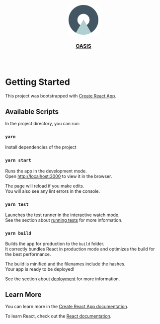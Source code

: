 <p align="center">
  <a href="https://oasis.art">
    <img src="./src/assets/img/logo-v2.png" height="96">
    <h3 align="center">OASIS</h3>
  </a>
  <p align=""></p>
</p>
<br/>
<br/>

# Getting Started

This project was bootstrapped with [Create React App](https://github.com/facebook/create-react-app).

## Available Scripts

In the project directory, you can run:

### `yarn`

Install dependencies of the project

### `yarn start`

Runs the app in the development mode.\
Open [http://localhost:3000](http://localhost:3000) to view it in the browser.

The page will reload if you make edits.\
You will also see any lint errors in the console.

### `yarn test`

Launches the test runner in the interactive watch mode.\
See the section about [running tests](https://facebook.github.io/create-react-app/docs/running-tests) for more information.

### `yarn build`

Builds the app for production to the `build` folder.\
It correctly bundles React in production mode and optimizes the build for the best performance.

The build is minified and the filenames include the hashes.\
Your app is ready to be deployed!

See the section about [deployment](https://facebook.github.io/create-react-app/docs/deployment) for more information.
## Learn More

You can learn more in the [Create React App documentation](https://facebook.github.io/create-react-app/docs/getting-started).

To learn React, check out the [React documentation](https://reactjs.org/).
